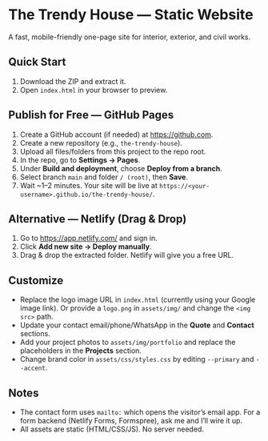 # The Trendy House — Static Website

A fast, mobile-friendly one-page site for interior, exterior, and civil works.

## Quick Start
1. Download the ZIP and extract it.
2. Open `index.html` in your browser to preview.

## Publish for Free — GitHub Pages
1. Create a GitHub account (if needed) at https://github.com.
2. Create a new repository (e.g., `the-trendy-house`).
3. Upload all files/folders from this project to the repo root.
4. In the repo, go to **Settings → Pages**.
5. Under **Build and deployment**, choose **Deploy from a branch**.
6. Select branch `main` and folder `/ (root)`, then **Save**.
7. Wait ~1–2 minutes. Your site will be live at `https://<your-username>.github.io/the-trendy-house/`.

## Alternative — Netlify (Drag & Drop)
1. Go to https://app.netlify.com/ and sign in.
2. Click **Add new site → Deploy manually**.
3. Drag & drop the extracted folder. Netlify will give you a free URL.

## Customize
- Replace the logo image URL in `index.html` (currently using your Google image link). Or provide a `logo.png` in `assets/img/` and change the `<img src>` path.
- Update your contact email/phone/WhatsApp in the **Quote** and **Contact** sections.
- Add your project photos to `assets/img/portfolio` and replace the placeholders in the **Projects** section.
- Change brand color in `assets/css/styles.css` by editing `--primary` and `--accent`.

## Notes
- The contact form uses `mailto:` which opens the visitor’s email app. For a form backend (Netlify Forms, Formspree), ask me and I’ll wire it up.
- All assets are static (HTML/CSS/JS). No server needed.
